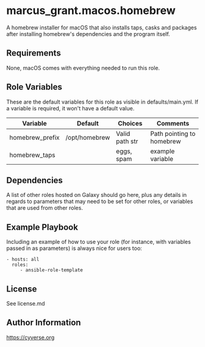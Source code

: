 # marcus_grant.macos.homebrew

A homebrew installer for macOS that also installs taps, casks and packages after
installing homebrew's dependencies and the program itself.

## Requirements

None, macOS comes with everything needed to run this role.

## Role Variables

These are the default variables for this role as visible in defaults/main.yml.
If a variable is required, it won't have a default value.

| Variable        | Default       | Choices        | Comments                  |
| --------------- | ------------- | -------------- | ------------------------- |
| homebrew_prefix | /opt/homebrew | Valid path str | Path pointing to homebrew |
| homebrew_taps   |               | eggs, spam     | example variable          |

Dependencies
------------

A list of other roles hosted on Galaxy should go here, plus any details in regards to parameters that may need to be set for other roles, or variables that are used from other roles.

Example Playbook
----------------

Including an example of how to use your role (for instance, with variables passed in as parameters) is always nice for users too:

    - hosts: all
      roles:
         - ansible-role-template

License
-------

See license.md

Author Information
------------------

https://cyverse.org